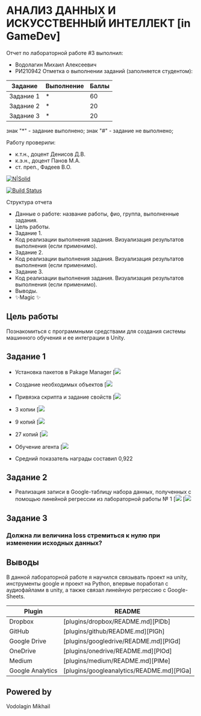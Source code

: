 # АНАЛИЗ ДАННЫХ И ИСКУССТВЕННЫЙ ИНТЕЛЛЕКТ [in GameDev]
Отчет по лабораторной работе #3 выполнил:
- Водолагин Михаил Алексеевич
- РИ210942
Отметка о выполнении заданий (заполняется студентом):

| Задание | Выполнение | Баллы |
| ------ | ------ | ------ |
| Задание 1 | * | 60 |
| Задание 2 | * | 20 |
| Задание 3 | * | 20 |

знак "*" - задание выполнено; знак "#" - задание не выполнено;

Работу проверили:
- к.т.н., доцент Денисов Д.В.
- к.э.н., доцент Панов М.А.
- ст. преп., Фадеев В.О.

[![N|Solid](https://cldup.com/dTxpPi9lDf.thumb.png)](https://nodesource.com/products/nsolid)

[![Build Status](https://travis-ci.org/joemccann/dillinger.svg?branch=master)](https://travis-ci.org/joemccann/dillinger)

Структура отчета

- Данные о работе: название работы, фио, группа, выполненные задания.
- Цель работы.
- Задание 1.
- Код реализации выполнения задания. Визуализация результатов выполнения (если применимо).
- Задание 2.
- Код реализации выполнения задания. Визуализация результатов выполнения (если применимо).
- Задание 3.
- Код реализации выполнения задания. Визуализация результатов выполнения (если применимо).
- Выводы.
- ✨Magic ✨

## Цель работы
Познакомиться с программными средствами для создания системы машинного обучения и ее интеграции в Unity.

## Задание 1
- Установка пакетов в Pakage Manager
[![](https://github.com/MikhaillVodolaginn/DA-In-GameDev-LAB-2/blob/main/Снимок%20экрана%202022-10-11%20в%2020.54.52.png?raw=true)
- Создание необходимых объектов
[![](https://github.com/MikhaillVodolaginn/DA-In-GameDev-LAB-2/blob/main/Снимок%20экрана%202022-10-11%20в%2021.16.06.png?raw=true)
- Привязка скрипта и задание свойств
[![](https://github.com/MikhaillVodolaginn/DA-In-GameDev-LAB-2/blob/main/Снимок%20экрана%202022-10-11%20в%2021.16.17.png?raw=true)

- 3 копии
[![](https://github.com/MikhaillVodolaginn/DA-In-GameDev-LAB-2/blob/main/Снимок%20экрана%202022-10-11%20в%2021.13.10.png?raw=true)
- 9 копий
[![](https://github.com/MikhaillVodolaginn/DA-In-GameDev-LAB-2/blob/main/Снимок%20экрана%202022-10-11%20в%2021.41.10.png?raw=true)
- 27 копий
[![](https://github.com/MikhaillVodolaginn/DA-In-GameDev-LAB-2/blob/main/Снимок%20экрана%202022-10-11%20в%2021.34.37.png?raw=true)
- Обучение агента
[![](https://github.com/MikhaillVodolaginn/DA-In-GameDev-LAB-2/blob/main/Снимок%20экрана%202022-10-11%20в%2021.36.31.png?raw=true)
- Средний показатель награды составил 0,922

## Задание 2
- Реализация записи в Google-таблицу набора данных, полученных с помощью линейной регрессии из лабораторной работы № 1
[![](https://github.com/MikhaillVodolaginn/DA-In-GameDev-LAB-2/blob/main/Снимок%20экрана%202022-10-12%20в%2001.20.49.png?raw=true)
[![](https://github.com/MikhaillVodolaginn/DA-In-GameDev-LAB-2/blob/main/Снимок%20экрана%202022-10-12%20в%2001.20.57.png?raw=true)

## Задание 3
### Должна ли величина loss стремиться к нулю при изменении исходных данных?

## Выводы

В данной лабораторной работе я научился связывать проект на unity, инструменты google и проект на Python, впервые поработал с аудиофайлами в unity, а также связал линейную регрессию с Google-Sheets.

| Plugin | README |
| ------ | ------ |
| Dropbox | [plugins/dropbox/README.md][PlDb] |
| GitHub | [plugins/github/README.md][PlGh] |
| Google Drive | [plugins/googledrive/README.md][PlGd] |
| OneDrive | [plugins/onedrive/README.md][PlOd] |
| Medium | [plugins/medium/README.md][PlMe] |
| Google Analytics | [plugins/googleanalytics/README.md][PlGa] |

## Powered by

Vodolagin Mikhail
